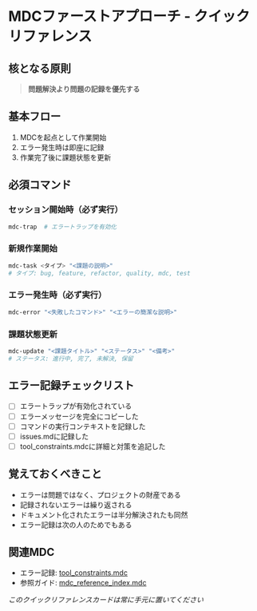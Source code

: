 # MDCファーストアプローチ - クイックリファレンス

## 核となる原則
> **問題解決より問題の記録を優先する**

## 基本フロー
1. MDCを起点として作業開始
2. エラー発生時は即座に記録
3. 作業完了後に課題状態を更新

## 必須コマンド

### セッション開始時（必ず実行）
```powershell
mdc-trap  # エラートラップを有効化
```

### 新規作業開始
```powershell
mdc-task <タイプ> "<課題の説明>"
# タイプ: bug, feature, refactor, quality, mdc, test
```

### エラー発生時（必ず実行）
```powershell
mdc-error "<失敗したコマンド>" "<エラーの簡潔な説明>"
```

### 課題状態更新
```powershell
mdc-update "<課題タイトル>" "<ステータス>" "<備考>"
# ステータス: 進行中, 完了, 未解決, 保留
```

## エラー記録チェックリスト
- [ ] エラートラップが有効化されている
- [ ] エラーメッセージを完全にコピーした
- [ ] コマンドの実行コンテキストを記録した
- [ ] issues.mdに記録した
- [ ] tool_constraints.mdcに詳細と対策を追記した

## 覚えておくべきこと
- エラーは問題ではなく、プロジェクトの財産である
- 記録されないエラーは繰り返される
- ドキュメント化されたエラーは半分解決されたも同然
- エラー記録は次の人のためでもある

## 関連MDC
- エラー記録: [tool_constraints.mdc](mdc:docs/tool_constraints.mdc)
- 参照ガイド: [mdc_reference_index.mdc](mdc:mdc_reference_index.mdc)

*このクイックリファレンスカードは常に手元に置いてください* 